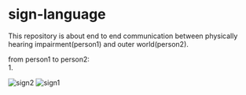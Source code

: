 # sign-language
This repository is about end to end communication between physically hearing impairment(person1) and outer world(person2).

from person1 to person2:
<br>
1.


![sign2](https://user-images.githubusercontent.com/48018142/66250873-3f86f380-e766-11e9-8680-49925ccf8211.JPG)
![sign1](https://user-images.githubusercontent.com/48018142/66250887-562d4a80-e766-11e9-8295-183c7f104b6b.JPG)
